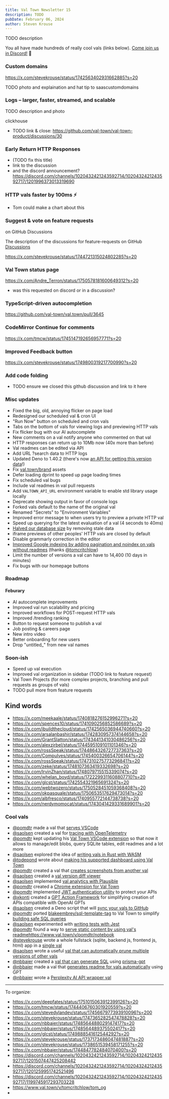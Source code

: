 ```yaml
---
title: Val Town Newsletter 15
description: TODO
pubDate: February 06, 2024
author: Steven Krouse
---
```


TODO description

You all have made hundreds of really cool vals (links below). [Come join us in Discord!](https://discord.gg/dHv45uN5RY) 👋

### Custom domains

https://x.com/stevekrouse/status/1742563402931662885?s=20

TODO photo and explaination and hat tip to saascustomdomains

### Logs – larger, faster, streamed, and scalable

TODO description and photo

clickhouse

- TODO link & close: https://github.com/val-town/val-town-product/discussions/30

### Early Return HTTP Responses

- (TODO fix this title)
- link to the discussion
- and the discord announcement? https://discord.com/channels/1020432421243592714/1020432421243592717/1201996373013319690

### HTTP vals faster by 100ms ⚡️

- Tom could make a chart about this

### Suggest & vote on feature requests

on GitHub Discussions

The description of the discussions for feature-requests on GitHub [Discussions](https://github.com/val-town/val-town-product/discussions)

https://x.com/stevekrouse/status/1744721315024802285?s=20

### Val Town status page

https://x.com/Andre_Terron/status/1750578181600649312?s=20

- was this requested on discord or in a discussion?

### TypeScript-driven autocompletion

https://github.com/val-town/val.town/pull/3645

### CodeMirror Continue for comments

https://x.com/tmcw/status/1745147192656957771?s=20

### Improved Feedback button

https://x.com/stevekrouse/status/1749800319217700990?s=20

### Add code folding

- TODO ensure we closed this github discussion and link to it here

### Misc updates

- Fixed the big, old, annoying flicker on page load
- Redesigned our scheduled val & cron UI
- "Run Now" button on scheduled and cron vals
- Tabs on the bottom of vals for viewing logs and previewing HTTP vals
- Fix flicker bug with our AI autocomplete
- New comments on a val notify anyone who commented on that val
- HTTP responses can return up to 10Mb now (40x more than before)
- Val readmes can be edited via API
- Add URL ?search data to HTTP logs
- Updated Deno to 1.40.2 (there's now [an API for getting this version data](https://www.val.town/v/std/deno_version)!)
- Fix [val.town/brand](https://val.town/brand) assets
- Defer loading dprint to speed up page loading times
- Fix scheduled val bugs
- Include val readmes in val pull requests
- Add `VALTOWN_API_URL` environment variable to enable std library usage locally
- Deprecate showing output in favor of console logs
- Forked vals default to the name of the original val
- Renamed "Secrets" to "Environment Variables"
- Improved error message to when users try to preview a private HTTP val
- Speed up querying for the latest evaluation of a val (4 seconds to 40ms)
- [Halved our database size](https://x.com/tmcw/status/1742559580255658462?s=20) by removing stale data
- iframe previews of other peoples' HTTP vals are closed by default
- Disable grammarly correction in the editor
- [Improved Google indexing by adding pagination and noindex on vals without readmes](https://x.com/tmcw/status/1753458573764337783?s=20) (thanks [@tomcritchlow](https://www.val.town/u/tomcritchlow))
- Limit the number of versions a val can have to 14,400 (10 days in minutes)
- Fix bugs with our homepage buttons

### Roadmap

#### Feburary

- AI autocomplete improvements
- Improved val run scalability and pricing
- Improved workflows for POST-request HTTP vals
- Improved /trending ranking
- Button to request someone to publish a val
- Job posting & careers page
- New intro video
- Better onboarding for new users
- Drop "untitled\_" from new val names

### Soon-ish

- Speed up val execution
- Improved val organization in sidebar (TODO link to feature request)
- Val Town Projects (for more complex projects, branching and pull requests as groups of vals)
- TODO pull more from feature requests

## Kind words

- https://x.com/meekaale/status/1740818276152996271?s=20
- https://x.com/spences10/status/1741090256852586689?s=20
- https://x.com/ibuildthecloud/status/1742565036944740660?s=20
- https://x.com/arsalanbashir/status/1742830957374144658?s=20
- https://x.com/GrantSlatton/status/1743441341030486256?s=20
- https://x.com/alexzirbel/status/1744595109101101346?s=20
- https://x.com/rossSpeak/status/1744864326727737363?s=20
- https://x.com/CompuIves/status/1745400326654706144?s=20
- https://x.com/rossSpeak/status/1747310275773296841?s=20
- https://x.com/zeke/status/1748107363419332698?s=20
- https://x.com/IrvinZhan/status/1748079715515339074?s=20
- https://x.com/whelan_boyd/status/1722299311608807710?s=20
- https://x.com/glcst/status/1742554321965691324?s=20
- https://x.com/webtwozero/status/1750528451059368408?s=20
- https://x.com/okpasquale/status/1750653517629473014?s=20
- https://x.com/albfresco/status/1740955772144738738?s=20
- https://x.com/nerdymomocat/status/1743041429331689901?s=20

### Cool vals

- [@pomdtr](https://www.val.town/u/pomdtr) made a val that [serves VSCode](https://www.val.town/v/pomdtr/vscode)
- [@saolsen](https://www.val.town/u/saolsen) created a val for [tracing with OpenTelemetry](https://www.val.town/v/saolsen/tracing)
- [@pomdtr](https://www.val.town/u/pomdtr) kept updating his [Val Town VSCode extension](https://marketplace.visualstudio.com/items?itemName=pomdtr.valtown) so that now it allows to manage/edit blobs, query SQLite tables, edit readmes and a lot more
- [@saolsen](https://www.val.town/u/saolsen) explored the idea of [writing vals in Rust with WASM](https://gist.github.com/saolsen/d273bb1baba5e912e4dc2b187511affa)
- [@todepond](https://www.val.town/u/todepond) wrote about [making his supported dashboard using Val Town](https://todepond.com/wikiblogarden/tadi-web/fame/facts/)
- [@pomdtr](https://www.val.town/u/pomdtr) created a val that [creates screenshots from another val](https://www.val.town/v/pomdtr/val2img)
- [@saolsen](https://www.val.town/u/saolsen) created a [val version diff viewer](https://www.val.town/v/saolsen/changes)
- [@saolsen](https://www.val.town/u/saolsen) implemented [val analytics with Plausible](https://www.val.town/v/saolsen/plausible)
- [@pomdtr](https://www.val.town/u/pomdtr) created a [Chrome extension for Val Town](https://github.com/pomdtr/val-town-web-extension)
- [@pomdtr](https://www.val.town/u/pomdtr) implemented [JWT authentication utility](https://www.val.town/v/pomdtr/auth_middleware) to protect your APIs
- [@xkonti](https://www.val.town/u/xkonti) created a [GPT Action Framework](https://www.val.town/v/xkonti/gptApiFramework) for simplifying creation of APIs compatible with OpenAI GPTs
- [@saolsen](https://www.val.town/u/saolsen) created a Deno script that will [sync your vals to GitHub](https://www.val.town/v/saolsen/git_sync)
- [@pomdtr](https://www.val.town/u/pomdtr) ported [blakeembrey/sql-template-tag](https://github.com/blakeembrey/sql-template-tag) to Val Town to simplify [building safe SQL queries](https://www.val.town/v/pomdtr/sql)
- [@saolsen](https://www.val.town/u/saolsen) experimented with [writing tests with Jest ](https://www.val.town/v/saolsen/tiny_jest_example)
- [@pomdtr](https://www.val.town/u/pomdtr) found a way to [serve static content by using val's readme]()https://www.val.town/v/pomdtr/notebook
- [@stevekrouse](https://www.val.town/u/stevekrouse) wrote a whole fullstack (sqlite, backend js, frontend js, html) app in a [single val](https://www.val.town/v/stevekrouse/backend_in_a_file)
- [@saolsen](https://www.val.town/u/saolsen) wrote a useful [val that can automatically prune multiple versions of other vals](https://www.val.town/v/saolsen/prune_val)
- [@nbbaier](https://www.val.town/u/nbbaier) created a [val that can generate SQL](https://www.val.town/v/nbbaier/sqliteWriter) using [prisma-gpt](https://github.com/aliyeysides/prisma-gpt)
- [@nbbaier](https://www.val.town/u/nbbaier) made a val that [generates readme for vals automatically](https://www.val.town/v/nbbaier/readmeGPT) using GPT
- [@nbbaier](https://www.val.town/u/nbbaier) wrote a [Perplexity AI API wrapper val](https://www.val.town/v/nbbaier/perplextiyAPI)

---

To organize:

- https://x.com/deepfates/status/1751015063912399126?s=20
- https://x.com/tmcw/status/1744406760301920559?s=20
- https://x.com/stevedylandev/status/1745667977393910096?s=200
- https://x.com/stevekrouse/status/1747365282547478828?s=20
- https://x.com/nbbaier/status/1748564488029147417?s=20
- https://x.com/nbbaier/status/1748564489375502417?s=20
- https://x.com/glcst/status/1749888541612544292?s=20
- https://x.com/stevekrouse/status/1737173486047481887?s=20
- https://x.com/stevekrouse/status/1738651539458171255?s=20
- https://x.com/nbbaier/status/1744847782484070400?s=20
- https://discord.com/channels/1020432421243592714/1020432421243592717/1201507447425208442
- https://discord.com/channels/1020432421243592714/1020432421243592717/1201259951742521496
- https://discord.com/channels/1020432421243592714/1020432421243592717/1199745917293703228
- https://www.val.town/v/tomcritchlow/tom_og
-
